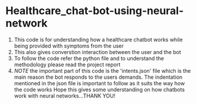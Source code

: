 # Healthcare_chat-bot-using-neural-network
1. This code is for understanding how a healthcare chatbot works while being provided with symptoms from the user
2. This also gives  converstion interaction between the user and the bot
3. To follow the code refer the python file and to understand the methodology please read the project report
4. *NOTE* the important part of this code is the 'intents.json' file which is the main reason the bot responds to the users demands. The indentation mentioned in the       json file is important to follow as it suits the way how the code works
Hope this gives some understanding on how chatbots work with neural networks...THANK YOU! 
